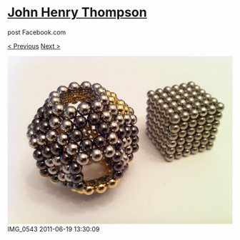 # [John Henry Thompson](../README.md)
post Facebook.com

[< Previous](2011-06-21-1.md) [Next >](2011-06-18-1.md)

[![](../media/2011-06-19/Magnetic-Balls-IMG_0543.jpg)](../README.md)
IMG_0543
2011-06-19 13:30:09